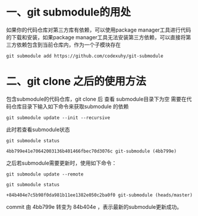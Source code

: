 # 一、git submodule的用处
如果你的代码仓库对第三方库有依赖，可以使用package manager工具进行代码的下载和安装，如果package manager工具无法安装第三方依赖，可以直接将第三方依赖包含到当前仓库内，作为一个子模块存在
```
git submodule add https://github.com/codexuhy/git-submodule
```

# 二、git clone 之后的使用方法

包含submodule的代码仓库，git clone 后 查看 submodule目录下为空
需要在代码仓库目录下输入如下命令来获取submodule 的依赖
```
git submodule update --init --recursive 
```
此时若查看submodule状态
```
git submodule status

4bb799e41e70642003136b401466fbec70d3076c git-submodule (4bb799e)

```

之后若submodule需要更新时，使用如下命令：
```
git submodule update --remote

git submodule status

+84b404e7c5b98f0da981b11ee1382e050c2ba0f0 git-submodule (heads/master)

```
commit 由 4bb799e 转变为 84b404e ，表示最新的submodule更新成功。